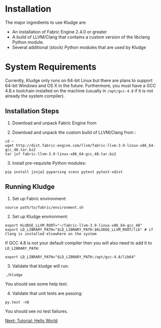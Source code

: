 # Installation

The major ingredients to use Kludge are:

- An installation of Fabric Engine 2.4.0 or greater
- A build of LLVM/Clang that contains a custom version of the libclang Python module.
- Several additional (stock) Python modules that are used by Kludge

# System Requirements

Currently, Kludge only runs on 64-bit Linux but there are plans to support 64-bit Windows and OS X in the future.  Furthermore, you must have a GCC 4.8.x toolchain installed on the machine (usually in `/opt/gcc-4.8` if it is not already the system compiler).

## Installation Steps

1. Download and unpack Fabric Engine from [](http://dist.fabric-engine.com/FabricEngine/)

2. Download and unpack the custom build of LLVM/Clang from [](http://dist.fabric-engine.com/llvm/):

  ```
  cd ~
  wget http://dist.fabric-engine.com/llvm/fabric-llvm-3.9-linux-x86_64-gcc_48.tar.bz2
  tar jxf fabric-llvm-3.9-linux-x86_64-gcc_48.tar.bz2
  ```

3. Install pre-requisite Python modules:

  ```
  pip install jinja2 pyparsing scons pytest pytest-xdist
  ```

## Running Kludge

1. Set up Fabric environment:

  ```
  source path/to/fabric/environment.sh
  ```

2. Set up Kludge environment:

  ```
  export KLUDGE_LLVM_ROOT="~/fabric-llvm-3.9-linux-x86_64-gcc_48"
  export LD_LIBRARY_PATH="$LD_LIBRARY_PATH:$KLUDGE_LLVM_ROOT/lib" # if Clang is installed elsewhere on the system
  ```

  If GCC 4.8 is not your default compiler then you will also need to add it to `LD_LIBRARY_PATH`:

  ```
  export LD_LIBRARY_PATH="$LD_LIBRARY_PATH:/opt/gcc-4.8/lib64"
  ```

3. Validate that kludge will run:

  ```
  ./kludge
  ```

  You should see some help text.

4. Validate that unit tests are passing:

  ```
  py.test -n8
  ```

  You should see no test failures.

[Next: Tutorial: Hello World](tutorial-hello-world.md)
